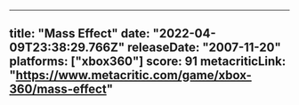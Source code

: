 
---
title: "Mass Effect"
date: "2022-04-09T23:38:29.766Z"
releaseDate: "2007-11-20"
platforms: ["xbox360"]
score: 91
metacriticLink: "https://www.metacritic.com/game/xbox-360/mass-effect"
---
